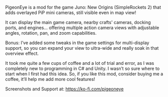 PigeonEye is a mod for the game Juno: New Origins (SimpleRockets 2) that adds overlayed PiP mini cameras, still visible even in map view!

It can display the main game camera, nearby crafts' cameras, docking ports, and engines... offering multiple action camera views with adjustable angles, rotation, pan, and zoom capabilities.

Bonus: I’ve added some tweaks in the game settings for multi-display support, so you can expand your view to ultra-wide and really soak in that overview effect.

It took me quite a few cups of coffee and a lot of trial and error, as I was completely new to programming in C# and Unity. I wasn’t so sure where to start when I first had this idea.
So, if you like this mod, consider buying me a coffee, it’ll help me add more cool features!

Screenshots and Support at: https://ko-fi.com/pigeoneye
